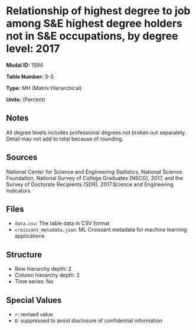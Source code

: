 # Relationship of highest degree to job among S&E highest degree holders not in S&E occupations, by degree level: 2017

**Modal ID:** 1594

**Table Number:** 3-3

**Type:** MH (Matrix Hierarchical)

**Units:** (Percent)

## Notes

All degree levels includes professional degrees not broken out separately. Detail may not add to total because of rounding.

## Sources

National Center for Science and Engineering Statistics, National Science Foundation, National Survey of College Graduates (NSCG), 2017, and the Survey of Doctorate Recipients (SDR), 2017.Science and Engineering Indicators

## Files

- `data.csv`: The table data in CSV format
- `croissant_metadata.json`: ML Croissant metadata for machine learning applications

## Structure

- Row hierarchy depth: 2
- Column hierarchy depth: 2
- Time series: No

## Special Values

- `r`: revised value
- `D`: suppressed to avoid disclosure of confidential information
